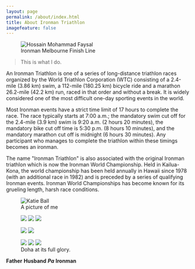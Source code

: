 ```yaml
---
layout: page
permalink: /about/index.html
title: About Ironman Triathlon
imagefeature: false
---
```

<figure>
  <img src="http://www.ironman.com/~/media/7def5ca4c188482bb8f98c509cdc3544/1403melbourne.jpg?w=740&h=370&c=1" alt="Hossain Mohammad Faysal">
  <figcaption>Ironman Melbourne Finish Line</figcaption>
</figure> 

> This is what I do.

An Ironman Triathlon is one of a series of long-distance triathlon races organized by the World Triathlon Corporation (WTC) consisting of a 2.4-mile (3.86 km) swim, a 112-mile (180.25 km) bicycle ride and a marathon 26.2-mile (42.2 km) run, raced in that order and without a break. It is widely considered one of the most difficult one-day sporting events in the world.

Most Ironman events have a strict time limit of 17 hours to complete the race. The race typically starts at 7:00 a.m.; the mandatory swim cut off for the 2.4-mile (3.9 km) swim is 9:20 a.m. (2 hours 20 minutes), the mandatory bike cut off time is 5:30 p.m. (8 hours 10 minutes), and the mandatory marathon cut off is midnight (6 hours 30 minutes). Any participant who manages to complete the triathlon within these timings becomes an ironman.

The name "Ironman Triathlon" is also associated with the original Ironman triathlon which is now the Ironman World Championship. Held in Kailua-Kona, the world championship has been held annually in Hawaii since 1978 (with an additional race in 1982) and is preceded by a series of qualifying Ironman events. Ironman World Championships has become known for its grueling length, harsh race conditions. 



<figure>
	<img src="http://test.roachhaus.com/cv/img/katie11.png" alt="Katie Ball">
	<figcaption>A picture of me</figcaption>
</figure>

<figure class="third">
	<a href="http://vic.tri-alliance.com.au/files/Glory-awaits-at-the-finish-line.jpg"><img src="{{ site.url }}/images/about/1-001.jpg"></a>
	<a href="{{ site.url }}/images/about/2.jpg"><img src="{{ site.url }}/images/about/2-001.jpg"></a>
	<a href="{{ site.url }}/images/about/3.jpg"><img src="{{ site.url }}/images/about/3-001.jpg"></a>
</figure>
<figure class="half">
	<a href="{{ site.url }}/images/about/4.jpg"><img src="{{ site.url }}/images/about/4-001.jpg"></a>
	<a href="{{ site.url }}/images/about/5.jpg"><img src="{{ site.url }}/images/about/5-001.jpg"></a>
</figure>
<figure class="third">
	<a href="{{ site.url }}/images/about/6.jpg"><img src="{{ site.url }}/images/about/6-001.jpg"></a>
	<a href="{{ site.url }}/images/about/7.jpg"><img src="{{ site.url }}/images/about/7-001.jpg"></a>
	<a href="{{ site.url }}/images/about/8.jpg"><img src="{{ site.url }}/images/about/8-001.jpg"></a>
	<figcaption>Doha at its full glory.</figcaption>
</figure>


__Father__
__Husband__
__*Pa*__
__Ironman__
